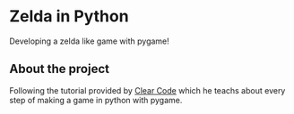 # Zelda in Python
Developing a zelda like game with pygame!

## About the project
Following the tutorial provided by [Clear Code](https://www.youtube.com/channel/UCznj32AM2r98hZfTxrRo9bQ) which he teachs about every step of making a game in python with pygame.
